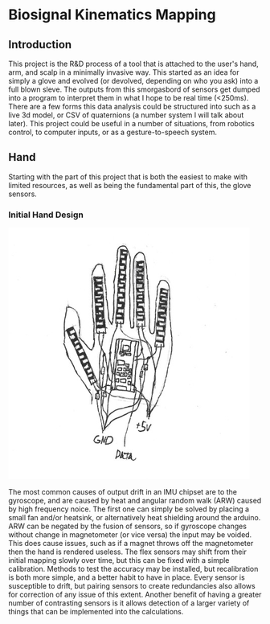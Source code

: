 # Biosignal Kinematics Mapping


## Introduction
   This project is the R&D process of a tool that is attached to the user's hand, arm, and scalp in a minimally invasive way. This started as an idea for simply a glove and evolved (or devolved, depending on who you ask) into a full blown sleve. The outputs from this smorgasbord of sensors get dumped into a program to interpret them in what I hope to be real time (<250ms). There are a few forms this data analysis could be structured into such as a live 3d model, or CSV of quaternions (a number system I will talk about later). This project could be useful in a number of situations, from robotics control, to computer inputs, or as a gesture-to-speech system.

## Hand
   Starting with the part of this project that is both the easiest to make with limited resources, as well as being the fundamental part of this, the glove sensors.

### Initial Hand Design
![Image failed to load](handSketch.jpg)

The most common causes of output drift in an IMU chipset are to the gyroscope, and are caused by heat and angular random walk (ARW) caused by high frequency noice. The first one can simply be solved by placing a small fan and/or heatsink, or alternatively heat shielding around the arduino. ARW can be negated by the fusion of sensors, so if gyroscope changes without change in magnetometer (or vice versa) the input may be voided. This does cause issues, such as if a magnet throws off the magnetometer then the hand is rendered useless. The flex sensors may shift from their initial mapping slowly over time, but this can be fixed with a simple calibration. Methods to test the accuracy may be installed, but recalibration is both more simple, and a better habit to have in place. Every sensor is susceptible to drift, but pairing sensors to create redundancies also allows for correction of any issue of this extent. Another benefit of having a greater number of contrasting sensors is it allows detection of a larger variety of things that can be implemented into the calculations.
